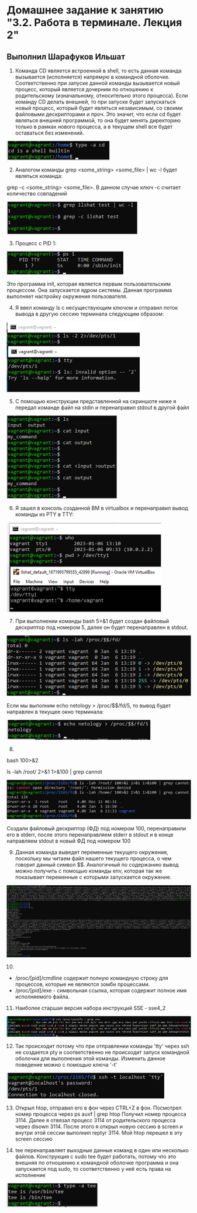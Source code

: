 # Домашнее задание к занятию "3.2. Работа в терминале. Лекция 2"

## Выполнил Шарафуков Ильшат

1. Команда CD является встроенной в shell, то есть данная команда вызывается (исполняется) напрямую в командной оболочке.
Соответственно при запуске данной команды вызывается новый процесс, который является дочерним по отношению к родительскому (изначальному, относительно этого процесса).
Если команду CD делать внешней, то при запуске будет запускаться новый процесс, который будет являться независимым, со своими файловыми дескрипторами и проч. Это значит, что если cd будет являться внешней программой, то она будет менять директорию только в рамках нового процесса, а в текущем shell все будет оставаться без изменений. 

![cd_command](img/1.png)

2. Аналогом команды grep <some_string> <some_file> | wc -l будет являться команда:

grep -c <some_string> <some_file>. В данном случае ключ -c считает количество совпадений

![grep_command](img/2.png)

3. Процесс с PID 1:

![first_pid](img/3.png)

Это программа init, которая является первым пользовательским процессом. Она запускается ядром системы. 
Данная программа выполняет настройку окружения пользователя.

4. Я ввел команду ls с несуществующим ключом и отправил поток вывода в другую сессию терминала следующим образом:

![ls_error](img/4.png)

5. С помощью конструкции представленной на скриншоте ниже я передал команде файл на stdin и перенаправил stdout в другой файл

![in_out](img/5.png)

6. Я зашел в консоль созданной ВМ в virtualbox и перенаправил вывод команды из PTY в TTY:

![pty_tty](img/6.png)

7. При выполнении команды bash 5>&1 будет создан файловый дескриптор под номером 5, далее он будет перенаправлен в stdout.

![fd](img/7_1.png)

Если мы выполним echo netology > /proc/$$/fd/5, то вывод будет направлен в текущее окно терминала:

![fd_out](img/7_2.png)

8. 

bash 100>&2

ls -lah /root/ 2>&1 1>&100 | grep cannot

![error](img/8.png)

Создали файловый дескриптор (ФД) под номером 100, перенаправили его в stderr, после этого перенаправляем stderr в stdout и в конце направляем stdout в новый ФД под номером 100

9. Данная команда выведет переменные текущего окружения, поскольку мы читаем файл нашего текущего процесса, о чем говорит данный символ $$. Аналогичный по содержанию вывод можно получить с помощью команды env, которая так же показывает переменные с которыми запускается окружение.

![env](img/9.png)

10. 
* /proc/[pid]/cmdline содержит полную командную строку для процессов, которые не являются зомби процессами.
* /proc/[pid]/exe - символьная ссылка, которая содержит полное имя исполняемого файла.

11. Наиболее старшая версия набора инструкций SSE - sse4_2

![sse](img/11.png)

12. Так происходит потому что при отправлении команды 'tty' через ssh не создается pty и соответственно не происходит запуск командной оболочки для выполнения этой команды.
Изменить данное поведение можно с помощью ключа '-t'

![ssh](img/12.png)

13. Открыл htop, отправил его в фон через CTRL+Z в фон. Посмотрел номер процесса через ps auxf | grep htop
Получил номер процесса 3114.
Далее я отвязал процесс 3114 от родительского процесса через disown 3114.
После этого я открыл новую сессию в screen и внутри этой сессии выполнил reptyr 3114. Мой htop перешел в эту screen сессию

14. tee перенаправляет выходные данные команд в один или несколько файлов. 
Конструкция с sudo tee будет работать, потому что это внешняя по отношению к командной оболочке программа и она запускается под sudo, то соответственно у неё есть права на исполнение

![tee](img/14.png)